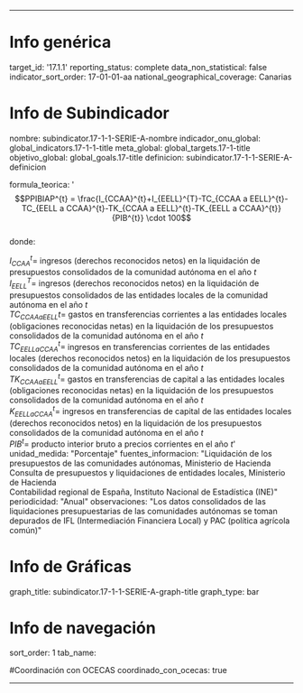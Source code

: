 ---

# Info genérica
target_id: '17.1.1'
reporting_status: complete
data_non_statistical: false
indicator_sort_order: 17-01-01-aa
national_geographical_coverage: Canarias

# Info de Subindicador
nombre: subindicator.17-1-1-SERIE-A-nombre
indicador_onu_global: global_indicators.17-1-1-title
meta_global: global_targets.17-1-title
objetivo_global: global_goals.17-title
definicion: subindicator.17-1-1-SERIE-A-definicion

formula_teorica: '$$PPIBIAP^{t} = \frac{I_{CCAA}^{t}+I_{EELL}^{T}-TC_{CCAA a EELL}^{t}-TC_{EELL a CCAA}^{t}-TK_{CCAA a EELL}^{t}-TK_{EELL a CCAA}^{t}}{PIB^{t}} \cdot 100$$ <br>
donde: <br>

$I_{CCAA}^{t} =$ ingresos (derechos reconocidos netos) en la liquidación de presupuestos consolidados de la comunidad autónoma en el año $t$ <br>
$I_{EELL}^{T} =$ ingresos (derechos reconocidos netos) en la liquidación de presupuestos consolidados de las entidades locales de la comunidad autónoma en el año $t$ <br>
$TC_{CCAA a EELL}{t} =$ gastos en transferencias corrientes a las entidades locales (obligaciones reconocidas netas) en la liquidación de los presupuestos consolidados de la comunidad autónoma en el año $t$ <br>
$TC_{EELL a CCAA}^{t} =$ ingresos en transferencias corrientes de las entidades locales (derechos reconocidos netos) en la liquidación de los presupuestos consolidados de la comunidad autónoma en el año $t$ <br>
$TK_{CCAA a EELL}^{t} =$ gastos en transferencias de capital a las entidades locales (obligaciones reconocidas netas) en la liquidación de los presupuestos consolidados de la comunidad autónoma en el año $t$ <br>
$K_{EELL a CCAA}^{t} =$ ingresos en transferencias de capital de las entidades locales (derechos reconocidos netos) en la liquidación de los presupuestos consolidados de la comunidad autónoma en el año $t$ <br>
$PIB^{t} =$ producto interior bruto a precios corrientes en el año $t$'
unidad_medida: "Porcentaje"
fuentes_informacion: "Liquidación de los presupuestos de las comunidades autónomas, Ministerio de Hacienda <br>
Consulta de presupuestos y liquidaciones de entidades locales, Ministerio de Hacienda <br>
Contabilidad regional de España, Instituto Nacional de Estadística (INE)"
periodicidad: "Anual"
observaciones: "Los datos consolidados de las liquidaciones presupuestarias de las comunidades autónomas se toman depurados de IFL (Intermediación Financiera Local) y PAC (política agrícola común)"

# Info de Gráficas
graph_title: subindicator.17-1-1-SERIE-A-graph-title
graph_type: bar

# Info de navegación
sort_order: 1
tab_name:

#Coordinación con OCECAS
coordinado_con_ocecas: true

---